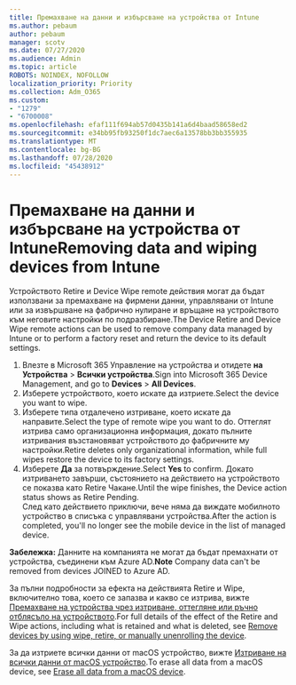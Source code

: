 ```yaml
---
title: Премахване на данни и избърсване на устройства от Intune
ms.author: pebaum
author: pebaum
manager: scotv
ms.date: 07/27/2020
ms.audience: Admin
ms.topic: article
ROBOTS: NOINDEX, NOFOLLOW
localization_priority: Priority
ms.collection: Adm_O365
ms.custom:
- "1279"
- "6700008"
ms.openlocfilehash: efaf111f694ab57d0435b141a6d4baad58658ed2
ms.sourcegitcommit: e34bb95fb93250f1dc7aec6a13578bb3bb355935
ms.translationtype: MT
ms.contentlocale: bg-BG
ms.lasthandoff: 07/28/2020
ms.locfileid: "45438912"
---
```

# <a name="removing-data-and-wiping-devices-from-intune"></a><span data-ttu-id="1c732-102">Премахване на данни и избърсване на устройства от Intune</span><span class="sxs-lookup"><span data-stu-id="1c732-102">Removing data and wiping devices from Intune</span></span>

<span data-ttu-id="1c732-103">Устройството Retire и Device Wipe remote действия могат да бъдат използвани за премахване на фирмени данни, управлявани от Intune или за извършване на фабрично нулиране и връщане на устройството към неговите настройки по подразбиране.</span><span class="sxs-lookup"><span data-stu-id="1c732-103">The Device Retire and Device Wipe remote actions can be used to remove company data managed by Intune or to perform a factory reset and return the device to its default settings.</span></span>

1. <span data-ttu-id="1c732-104">Влезте в Microsoft 365 Управление на устройства и отидете **на Устройства**  >  **Всички устройства**.</span><span class="sxs-lookup"><span data-stu-id="1c732-104">Sign into Microsoft 365 Device Management, and go to **Devices** > **All Devices**.</span></span>
2. <span data-ttu-id="1c732-105">Изберете устройството, което искате да изтриете.</span><span class="sxs-lookup"><span data-stu-id="1c732-105">Select the device you want to wipe.</span></span>
3. <span data-ttu-id="1c732-106">Изберете типа отдалечено изтриване, което искате да направите.</span><span class="sxs-lookup"><span data-stu-id="1c732-106">Select the type of remote wipe you want to do.</span></span> <span data-ttu-id="1c732-107">Оттеглят изтрива само организационна информация, докато пълните изтривания възстановяват устройството до фабричните му настройки.</span><span class="sxs-lookup"><span data-stu-id="1c732-107">Retire deletes only organizational information, while full wipes restore the device to its factory settings.</span></span>
4. <span data-ttu-id="1c732-108">Изберете **Да** за потвърждение.</span><span class="sxs-lookup"><span data-stu-id="1c732-108">Select **Yes** to confirm.</span></span> <span data-ttu-id="1c732-109">Докато изтриването завърши, състоянието на действието на устройството се показва като Retire Чакане.</span><span class="sxs-lookup"><span data-stu-id="1c732-109">Until the wipe finishes, the Device action status shows as Retire Pending.</span></span></br>
    <span data-ttu-id="1c732-110">След като действието приключи, вече няма да виждате мобилното устройство в списъка с управлявани устройства.</span><span class="sxs-lookup"><span data-stu-id="1c732-110">After the action is completed, you'll no longer see the mobile device in the list of managed device.</span></span>

<span data-ttu-id="1c732-111">**Забележка:** Данните на компанията не могат да бъдат премахнати от устройства, съединени към Azure AD.</span><span class="sxs-lookup"><span data-stu-id="1c732-111">**Note** Company data can't be removed from devices JOINED to Azure AD.</span></span>

<span data-ttu-id="1c732-112">За пълни подробности за ефекта на действията Retire и Wipe, включително това, което се запазва и какво се изтрива, вижте [Премахване на устройства чрез изтриване, оттегляне или ръчно отблясъло на устройството](https://docs.microsoft.com/intune/devices-wipe).</span><span class="sxs-lookup"><span data-stu-id="1c732-112">For full details of the effect of the Retire and Wipe actions, including what is retained and what is deleted, see [Remove devices by using wipe, retire, or manually unenrolling the device](https://docs.microsoft.com/intune/devices-wipe).</span></span>

<span data-ttu-id="1c732-113">За да изтриете всички данни от macOS устройство, вижте [Изтриване на всички данни от macOS устройство](https://docs.microsoft.com/intune/device-erase).</span><span class="sxs-lookup"><span data-stu-id="1c732-113">To erase all data from a macOS device, see [Erase all data from a macOS device](https://docs.microsoft.com/intune/device-erase).</span></span>